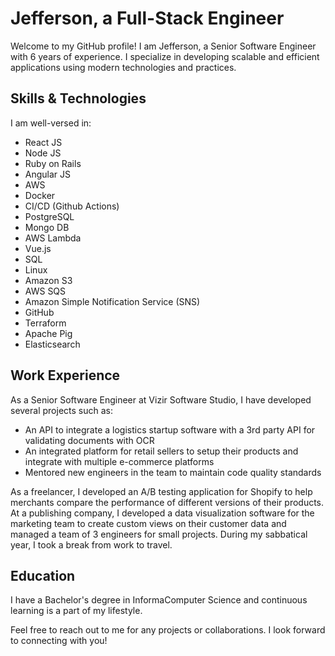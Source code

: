 # Jefferson, a Full-Stack Engineer

Welcome to my GitHub profile! I am Jefferson, a Senior Software Engineer with 6 years of experience. I specialize in developing scalable and efficient applications using modern technologies and practices.

## Skills & Technologies
I am well-versed in:

- React JS
- Node JS
- Ruby on Rails
- Angular JS
- AWS
- Docker
- CI/CD (Github Actions)
- PostgreSQL
- Mongo DB
- AWS Lambda
- Vue.js
- SQL
- Linux
- Amazon S3
- AWS SQS
- Amazon Simple Notification Service (SNS)
- GitHub
- Terraform
- Apache Pig
- Elasticsearch

## Work Experience
As a Senior Software Engineer at Vizir Software Studio, I have developed several projects such as:
- An API to integrate a logistics startup software with a 3rd party API for validating documents with OCR
- An integrated platform for retail sellers to setup their products and integrate with multiple e-commerce platforms
- Mentored new engineers in the team to maintain code quality standards

As a freelancer, I developed an A/B testing application for Shopify to help merchants compare the performance of different versions of their products.
At a publishing company, I developed a data visualization software for the marketing team to create custom views on their customer data and managed a team of 3 engineers for small projects.
During my sabbatical year, I took a break from work to travel.

## Education
I have a Bachelor's degree in InformaComputer Science and continuous learning is a part of my lifestyle.

Feel free to reach out to me for any projects or collaborations. I look forward to connecting with you!
